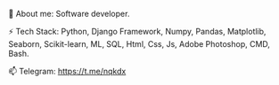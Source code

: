 💬 About me:
Software developer.

⚡ Tech Stack:
Python, Django Framework, Numpy, Pandas, Matplotlib, Seaborn, Scikit-learn, ML, SQL, Html, Css, Js, Adobe Photoshop, CMD, Bash.

📫 Telegram: https://t.me/nqkdx








<!--
**mikhail-grishchenko/mikhail-grishchenko** is a ✨ _special_ ✨ repository because its `README.md` (this file) appears on your GitHub profile.

Here are some ideas to get you started:

- 🔭 I’m currently working on ...
- 🌱 I’m currently learning ...
- 👯 I’m looking to collaborate on ...
- 🤔 I’m looking for help with ...
- 💬 Ask me about ...
- 📫 How to reach me: ...
- 😄 Pronouns: ...
- ⚡ Fun fact: ...
-->
